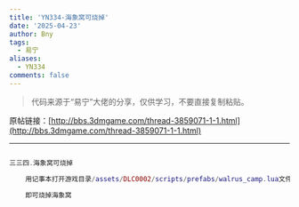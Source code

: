 ```yaml
---
title: 'YN334-海象窝可烧掉'
date: '2025-04-23'
author: Bny
tags:
  - 易宁
aliases:
  - YN334
comments: false
---
```


> 代码来源于“易宁”大佬的分享，仅供学习，不要直接复制粘贴。

原帖链接：[http://bbs.3dmgame.com/thread-3859071-1-1.html](http://bbs.3dmgame.com/thread-3859071-1-1.html)

---

```lua  

三三四.海象窝可烧掉	用记事本打开游戏目录/assets/DLC0002/scripts/prefabs/walrus_camp.lua文件，在inst:AddComponent("inspectable")的下一行插入MakeLargeBurnable(inst)	即可烧掉海象窝

```  

